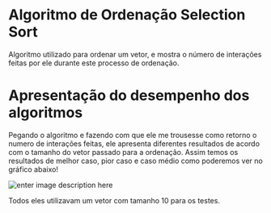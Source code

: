 # Algoritmo de Ordenação Selection Sort
Algoritmo utilizado para ordenar um vetor, e mostra o número de interações feitas por ele durante este processo de ordenação.

# Apresentação do desempenho dos algoritmos

Pegando o algoritmo e fazendo com que ele me trousesse como retorno o numero de interações feitas, ele apresenta diferentes resultados de acordo com o tamanho do vetor passado para a ordenação. Assim temos os resultados de melhor caso, pior caso e caso médio como poderemos ver no gráfico abaixo! 


![enter image description here](https://lh3.googleusercontent.com/MprZc40KoMz8YUxIURV0WNrIv-lGuNUIX8zXsBjNls394joIR1XEYIuXGQZKWEjhpGgfwsa0gagU9w "Print do resultado do algoritmo")

Todos eles utilizavam um vetor com tamanho 10 para os testes.